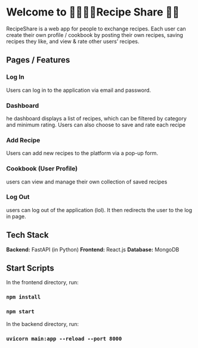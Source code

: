 # Welcome to 🍳🧑🏻‍🍳Recipe Share 🍳🍝

RecipeShare is a web app for people to exchange recipes. Each user can create their own profile / cookbook by posting their own recipes, saving recipes they like, and view & rate other users’ recipes. 

## Pages / Features
### Log In 
Users can log in to the application via email and password.
### Dashboard
he dashboard displays a list of recipes, which can be filtered by category and minimum rating. Users can also choose to save and rate each recipe
### Add Recipe
Users can add new recipes to the platform via a pop-up form.
### Cookbook (User Profile)
users can view and manage their own collection of saved recipes
### Log Out
users can log out of the application (lol). It then redirects the user to the log in page.



## Tech Stack
**Backend:** FastAPI (in Python)
**Frontend:** React.js
**Database:** MongoDB

## Start Scripts

In the frontend directory, run:

### `npm install`
### `npm start`

In the backend directory, run:

### `uvicorn main:app --reload --port 8000`
